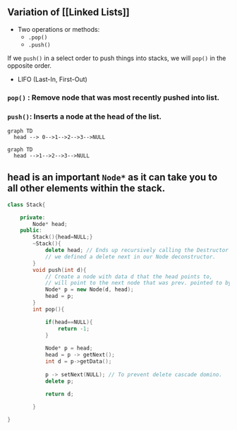 
## Variation of [[Linked Lists]]
- Two operations or methods:
    - `.pop()`
    - `.push()`

If we `push()` in a select order to push things into stacks, we will `pop()` in the opposite order.
- LIFO (Last-In, First-Out)

### `pop()` : Remove node that was most recently pushed into list.

### `push()`: Inserts a node at the head of the list.

```mermaid
graph TD
  head --> 0-->1-->2-->3-->NULL
```

```mermaid
graph TD
  head -->1-->2-->3-->NULL
```

## head is an important `Node*` as it can take you to all other elements within the stack.

```cpp
class Stack{

	private:
		Node* head;
	public:
		Stack(){head=NULL;}
		~Stack(){
			delete head; // Ends up recursively calling the Destructor for node since
			// we defined a delete next in our Node deconstructor.
		}
		void push(int d){
			// Create a node with data d that the head points to, 
			// will point to the next node that was prev. pointed to by head.
			Node* p = new Node(d, head);
			head = p;
		}
		int pop(){

			if(head==NULL){
				return -1;
			}
			
			Node* p = head;
			head = p -> getNext();
			int d = p->getData();
			
			p -> setNext(NULL); // To prevent delete cascade domino.
			delete p;

			return d;
			
		}

}
```